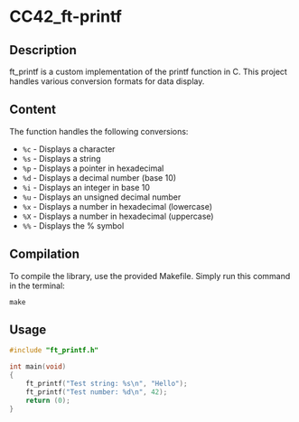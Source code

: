 # CC42_ft-printf

## Description

ft_printf is a custom implementation of the printf function in C. This project handles various conversion formats for data display.

## Content

The function handles the following conversions:

- `%c` - Displays a character
- `%s` - Displays a string
- `%p` - Displays a pointer in hexadecimal
- `%d` - Displays a decimal number (base 10)
- `%i` - Displays an integer in base 10
- `%u` - Displays an unsigned decimal number
- `%x` - Displays a number in hexadecimal (lowercase)
- `%X` - Displays a number in hexadecimal (uppercase)
- `%%` - Displays the % symbol

## Compilation

To compile the library, use the provided Makefile. Simply run this command in the terminal:
```
make
```

## Usage

```c
#include "ft_printf.h"

int main(void)
{
    ft_printf("Test string: %s\n", "Hello");
    ft_printf("Test number: %d\n", 42);
    return (0);
}
```
